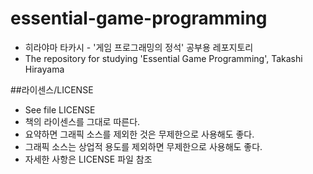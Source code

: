 essential-game-programming
===========

* 히라야마 타카시 - '게임 프로그래밍의 정석' 공부용 레포지토리
* The repository for studying 'Essential Game Programming', Takashi Hirayama

##라이센스/LICENSE
* See file LICENSE
* 책의 라이센스를 그대로 따른다.
* 요약하면 그래픽 소스를 제외한 것은 무제한으로 사용해도 좋다.
* 그래픽 소스는 상업적 용도를 제외하면 무제한으로 사용해도 좋다.
* 자세한 사항은 LICENSE 파일 참조
